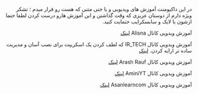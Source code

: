 <div dir="rtl">


در این داکیومنت آموزش های ویدیویی و یا حتی متنی که هست رو قرار میدم ؛ تشکر ویژه دارم از دوستان عزیزی که وقت گذاشتن و این آموزش هارو درست کردن لطفا حتما ازشون با لایک و سابسکرایب حتمایت کنید.




آموزش ویدویی کانال Alisna
[لینک](https://www.youtube.com/watch?v=AFzbnn7SrWc)


آموزش ویدویی کانال IR_TECH که لطف کردن یک اسکریپت برای نصب آسان و مدیریت ساده تر ارایه کردن.
[لینک](https://www.youtube.com/watch?v=1mj1fhA2X6s)


آموزش ویدویی کانال Arash Rauf 
[لینک](https://www.youtube.com/watch?v=TcC-Btxpjk0)


آموزش ویدویی کانال AminiYT 
[لینک](https://www.youtube.com/watch?v=UafuV3qmyX0)


آموزش ویدویی کانال Asanlearncom 
[لینک](https://www.youtube.com/watch?v=yXrXSSKP8ME)



</div>
